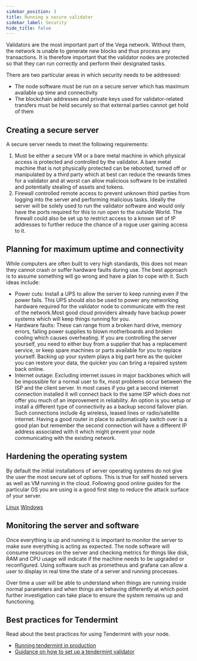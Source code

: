 ```yaml
---
sidebar_position: 3
title: Running a secure validator
sidebar_label: Security
hide_title: false
---
```

Validators are the most important part of the Vega network. Without them, the network is unable to generate new blocks and thus process any transactions. It is therefore important that the validator nodes are protected so that they can run correctly and perform their designated tasks.

There are two particular areas in which security needs to be addressed:
* The node software must be run on a secure server which has maximum available up time and connectivity
* The blockchain addresses and private keys used for validator-related transfers must be held securely so that external parties cannot get hold of them

## Creating a secure server
A secure server needs to meet the following requirements:

1. Must be either a secure VM or a bare metal machine in which physical access is protected and controlled by the validator. A bare metal machine that is not physically protected can be rebooted, turned off or manipulated by a third party which at best can reduce the rewards times for a validator and at worst can allow malicious software to be installed and potentially stealing of assets and tokens.
2. Firewall controlled remote access to prevent unknown third parties from logging into the server and performing malicious tasks. Ideally the server will be solely used to run the validator software and would only have the ports required for this to run open to the outside World. The firewall could also be set up to restrict access to a known set of IP addresses to further reduce the chance of a rogue user gaining access to it.

## Planning for maximum uptime and connectivity

While computers are often built to very high standards, this does not mean they cannot crash or suffer hardware faults during use. The best approach is to assume something will go wrong and have a plan to cope with it. 
Such ideas include:
* Power cuts: Install a UPS to allow the server to keep running even if the power fails. This UPS should also be used to power any networking hardware required for the validator node to communicate with the rest of the network.Most good cloud providers already have backup power systems which will keep things running for you.
* Hardware faults: These can range from a broken hard drive, memory errors, failing power supplies to blown motherboards and broken cooling which causes overheating. If you are controlling the server yourself, you need to either buy from a supplier that has a replacement service, or keep spare machines or parts available for you to replace yourself. Backing up your system plays a big part here as the quicker you can restore your data, the quicker you can bring a repaired system back online.
* Internet outage: Excluding internet issues in major backbones which will be impossible for a normal user to fix, most problems occur between the ISP and the client server. In most cases if you get a second internet connection installed it will connect back to the same ISP which does not offer you much of an improvement in reliability. An option is you setup or install a different type of connectivity as a backup second failover plan. Such connections include 4g wireless, leased lines or radio/satellite internet. Having a good router in place to automatically switch over is a good plan but remember the second connection will have a different IP address associated with it which might prevent your node communicating with the existing network.

## Hardening the operating system
By default the initial installations of server operating systems do not give the user the most secure set of options. This is true for self hosted servers as well as VM running in the cloud. Following good online guides for the particular OS you are using is a good first step to reduce the attack surface of your server.

[Linux](https://www.cyberciti.biz/tips/linux-security.html)
[Windows](https://www.socinvestigation.com/windows-server-security-best-practices)

## Monitoring the server and software
Once everything is up and running it is important to monitor the server to make sure everything is acting as expected. The node software will consume resources on the server and checking metrics for things like disk, RAM and CPU usage will indicate if the machine needs to be upgraded or reconfigured. Using software such as prometheus and grafana can allow a user to display in real time the state of a server and running processes. 

Over time a user will be able to understand when things are running inside normal parameters and when things are behaving differently at which point further investigation can take place to ensure the system remains up and functioning.

## Best practices for Tendermint
Read about the best practices for using Tendermint with your node. 

* [Running tendermint in production](https://docs.tendermint.com/v0.34/tendermint-core/running-in-production.html)
* [Guidance on how to set up a tendermint validator](https://docs.tendermint.com/v0.34/tendermint-core/validators.html)